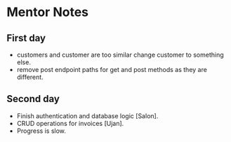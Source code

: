 # Mentor Notes

## First day
- customers and customer are too similar change customer to something else.
- remove post endpoint paths for get and post methods as they are different.

## Second day 
- Finish authentication and database logic [Salon].
- CRUD operations for invoices [Ujan].
- Progress is slow.
